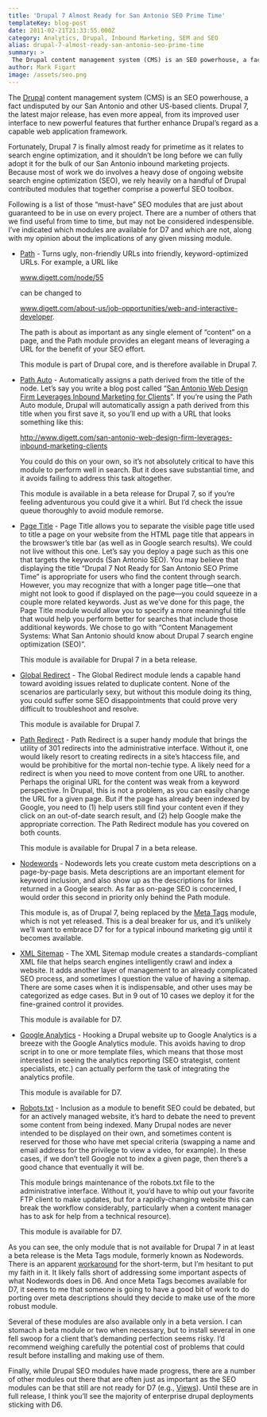 ```yaml
---
title: 'Drupal 7 Almost Ready for San Antonio SEO Prime Time'
templateKey: blog-post
date: 2011-02-21T21:33:55.000Z
category: Analytics, Drupal, Inbound Marketing, SEM and SEO
alias: drupal-7-almost-ready-san-antonio-seo-prime-time
summary: > 
 The Drupal content management system (CMS) is an SEO powerhouse, a fact undisputed by our San Antonio and other US-based clients. Drupal 7, the latest major release, has even more appeal, from its improved user interface to new powerful features that further enhance Drupal’s regard as a capable web application framework.
author: Mark Figart
image: /assets/seo.png
---
```


The [Drupal](https://www.drupal.org/) content management system (CMS) is an SEO powerhouse, a fact undisputed by our San Antonio and other US-based clients. Drupal 7, the latest major release, has even more appeal, from its improved user interface to new powerful features that further enhance Drupal’s regard as a capable web application framework.

Fortunately, Drupal 7 is finally almost ready for primetime as it relates to search engine optimization, and it shouldn’t be long before we can fully adopt it for the bulk of our San Antonio inbound marketing projects. Because most of work we do involves a heavy dose of ongoing website search engine optimization (SEO), we rely heavily on a handful of Drupal contributed modules that together comprise a powerful SEO toolbox.

Following is a list of those “must-have” SEO modules that are just about guaranteed to be in use on every project. There are a number of others that we find useful from time to time, but may not be considered indespensible. I’ve indicated which modules are available for D7 and which are not, along with my opinion about the implications of any given missing module.

*   [Path](https://www.drupal.org/documentation/modules/path) - Turns ugly, non-friendly URLs into friendly, keyword-optimized URLs. For example, a URL like  
      
      
      
    www.digett.com/node/55  
      
      
      
    can be changed to  
      
      
      
    www.digett.com/about-us/job-opportunities/web-and-interactive-developer.  
      
      
      
    The path is about as important as any single element of “content” on a page, and the Path module provides an elegant means of leveraging a URL for the benefit of your SEO effort.  
      
      
      
    This module is part of Drupal core, and is therefore available in Drupal 7.

*   [Path Auto](https://www.drupal.org/project/pathauto) - Automatically assigns a path derived from the title of the node. Let’s say you write a blog post called “[San Antonio Web Design Firm Leverages Inbound Marketing for Clients](http://www.digett.com/)”. If you’re using the Path Auto module, Drupal will automatically assign a path derived from this title when you first save it, so you’ll end up with a URL that looks something like this:  
      
      
      
    http://www.digett.com/san-antonio-web-design-firm-leverages-inbound-marketing-clients  
      
      
      
    You could do this on your own, so it’s not absolutely critical to have this module to perform well in search. But it does save substantial time, and it avoids failing to address this task altogether.  
      
      
      
    This module is available in a beta release for Drupal 7, so if you’re feeling adventurous you could give it a whirl. But I’d check the issue queue thoroughly to avoid module remorse.

*   [Page Title](https://www.drupal.org/project/page_title) - Page Title allows you to separate the visible page title used to title a page on your website from the HTML page title that appears in the browswer’s title bar (as well as in Google search results). We could not live without this one. Let’s say you deploy a page such as this one that targets the keywords (San Antonio SEO). You may believe that displaying the title “Drupal 7 Not Ready for San Antonio SEO Prime Time” is appropriate for users who find the content through search. However, you may recognize that with a longer page title—one that might not look to good if displayed on the page—you could squeeze in a couple more related keywords. Just as we’ve done for this page, the Page Title module would allow you to specify a more meaningful title that would help you perform better for searches that include those additional keywords. We chose to go with “Content Management Systems: What San Antonio should know about Drupal 7 search engine optimization (SEO)”.  
      
      
      
    This module is available for Drupal 7 in a beta release.

*   [Global Redirect](https://www.drupal.org/project/globalredirect) - The Global Redirect module lends a capable hand toward avoiding issues related to duplicate content. None of the scenarios are particularly sexy, but without this module doing its thing, you could suffer some SEO disappointments that could prove very difficult to troubleshoot and resolve.  
      
      
      
    This module is available for Drupal 7.

*   [Path Redirect](https://www.drupal.org/project/path_redirect) - Path Redirect is a super handy module that brings the utility of 301 redirects into the administrative interface. Without it, one would likely resort to creating redirects in a site’s htaccess file, and would be prohibitive for the mortal non-techie type. A likely need for a redirect is when you need to move content from one URL to another. Perhaps the original URL for the content was weak from a keyword perspective. In Drupal, this is not a problem, as you can easily change the URL for a given page. But if the page has already been indexed by Google, you need to (1) help users still find your content even if they click on an out-of-date search result, and (2) help Google make the appropriate correction. The Path Redirect module has you covered on both counts.  
      
      
      
    This module is available for Drupal 7 in a beta release.

*   [Nodewords](https://www.drupal.org/project/nodewords) - Nodewords lets you create custom meta descriptions on a page-by-page basis. Meta descriptions are an important element for keyword inclusion, and also show up as the descriptions for links returned in a Google search. As far as on-page SEO is concerned, I would order this second in priority only behind the Path module.  
      
      
      
    This module is, as of Drupal 7, being replaced by the [Meta Tags](https://www.drupal.org/project/metatag) module, which is not yet released. This is a deal breaker for us, and it’s unlikely we’ll want to embrace D7 for for a typical inbound marketing gig until it becomes available.

*   [XML Sitemap](https://www.drupal.org/project/xmlsitemap) - The XML Sitemap module creates a standards-compliant XML file that helps search engines intelligently crawl and index a website. It adds another layer of management to an already complicated SEO process, and sometimes I question the value of having a sitemap. There are some cases when it is indispensable, and other uses may be categorized as edge cases. But in 9 out of 10 cases we deploy it for the fine-grained control it provides.  
      
      
      
    This module is available for D7.

*   [Google Analytics](https://www.drupal.org/project/google_analytics) - Hooking a Drupal website up to Google Analytics is a breeze with the Google Analytics module. This avoids having to drop script in to one or more template files, which means that those most interested in seeing the analytics reporting (SEO strategist, content specialists, etc.) can actually perform the task of integrating the analytics profile.  
      
      
      
    This module is available for D7.

*   [Robots.txt](https://www.drupal.org/project/robotstxt) - Inclusion as a module to benefit SEO could be debated, but for an actively managed website, it’s hard to debate the need to prevent some content from being indexed. Many Drupal nodes are never intended to be displayed on their own, and sometimes content is reserved for those who have met special criteria (swapping a name and email address for the privilege to view a video, for example). In these cases, if we don’t tell Google not to index a given page, then there’s a good chance that eventually it will be.  
      
      
      
    This module brings maintenance of the robots.txt file to the administrative interface. Without it, you’d have to whip out your favorite FTP client to make updates, but for a rapidly-changing website this can break the workflow considerably, particularly when a content manager has to ask for help from a technical resource).  
      
      
      
    This module is available for D7.

As you can see, the only module that is not available for Drupal 7 in at least a beta release is the Meta Tags module, formerly known as Nodewords. There is an apparent [workaround](https://www.drupal.org/project/metatags_quick) for the short-term, but I’m hesitant to put my faith in it. It likely falls short of addressing some important aspects of what Nodewords does in D6. And once Meta Tags becomes available for D7, it seems to me that someone is going to have a good bit of work to do porting over meta descriptions should they decide to make use of the more robust module.

Several of these modules are also available only in a beta version. I can stomach a beta module or two when necessary, but to install several in one fell swoop for a client that’s demanding perfection seems risky. I’d recommend weighing carefully the potential cost of problems that could result before installing and making use of them.

Finally, while Drupal SEO modules have made progress, there are a number of other modules out there that are often just as important as the SEO modules can be that still are not ready for D7 (e.g., [Views](https://www.drupal.org/project/views)). Until these are in full release, I think you’ll see the majority of enterprise drupal deployments sticking with D6.